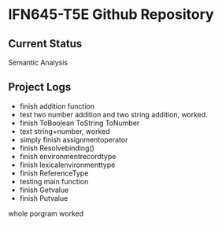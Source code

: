 # IFN645-T5E Github Repository

## Current Status
Semantic Analysis

## Project Logs
- finish addition function
- test two number addition and two string addition, worked.
- finish ToBoolean ToString ToNumber
- text string+number, worked
- simply finish assignmentoperator
- finish Resolvebinding()
- finish environmentrecordtype 
- finish lexicalenvironmenttype 
- finish ReferenceType
- testing main function
- finish Getvalue
- finish Putvalue


whole porgram worked

	